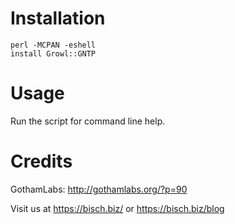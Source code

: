 # Installation

	perl -MCPAN -eshell
	install Growl::GNTP

# Usage

Run the script for command line help.

# Credits

GothamLabs: http://gothamlabs.org/?p=90

Visit us at https://bisch.biz/ or https://bisch.biz/blog

